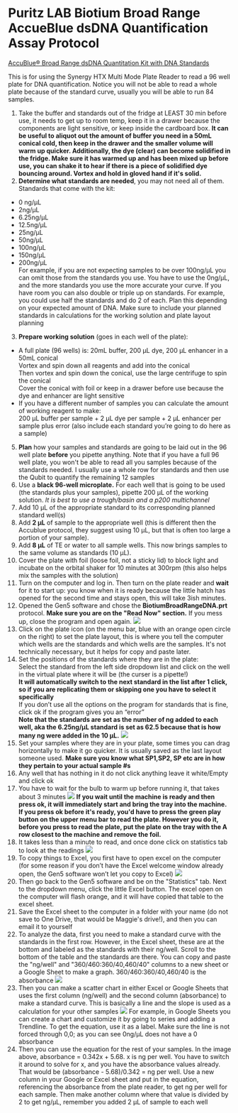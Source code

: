 
# Puritz LAB Biotium Broad Range AccueBlue dsDNA Quantification Assay Protocol

[AccuBlue® Broad Range dsDNA Quantitation Kit with DNA Standards](https://biotium.com/product/accublue-broad-range-dsdna-quantitation-kit-with-9-dna-standards/)

This is for using the Synergy HTX Multi Mode Plate Reader to read a 96 well plate for DNA quantification. Notice you will not be able to read a whole plate because of the standard curve, usually you will be able to run 84 samples.

1. Take the buffer and standards out of the fridge at LEAST 30 min before use, it needs to get up to room temp, keep it in a drawer because the components are light sensitive, or keep inside the cardboard box. **It can be useful to aliquot out the amount of buffer you need in a 50mL conical cold, then keep in the drawer and the smaller volume will warm up quicker. Additionally, the dye (clear) can become solidified in the fridge. Make sure it has warmed up and has been mixed up before use, you can shake it to hear if there is a piece of solidified dye bouncing around. Vortex and hold in gloved hand if it's solid.**
2. **Determine what standards are needed**, you may not need all of them. Standards that come with the kit:  
  - 0 ng/µL  
  - 2ng/µL
  - 6.25ng/µL
  - 12.5ng/µL
  - 25ng/µL
  - 50ng/µL  
  - 100ng/µL
  - 150ng/µL
  - 200ng/µL  
  For example, if you are not expecting samples to be over 100ng/µL you can omit those from the standards you use. You have to use the 0ng/µL, and the more standards you use the more accurate your curve. If you have room you can also double or triple up on standards. For example, you could use half the standards and do 2 of each. Plan this depending on your expected amount of DNA. Make sure to include your planned standards in calculations for the working solution and plate layout planning
3. **Prepare working solution** (goes in each well of the plate):  
  - A full plate (96 wells) is: 20mL buffer, 200 µL dye, 200 µL enhancer in a 50mL conical  
  Vortex and spin down all reagents and add into the conical  
  Then vortex and spin down the conical, use the large centrifuge to spin the conical  
  Cover the conical with foil or keep in a drawer before use because the dye and enhancer are light sensitive
  - If you have a different number of samples you can calculate the amount of working reagent to make:  
  200 µL buffer per sample + 2 µL dye per sample + 2 µL enhancer per sample plus error (also include each standard you’re going to do here as a sample)
5. **Plan** how your samples and standards are going to be laid out in the 96 well plate **before** you pipette anything. Note that if you have a full 96 well plate, you won't be able to read all you samples because of the standards needed. I usually use a whole row for standards and then use the Qubit to quantify the remaining 12 samples
4. Use a **black 96-well microplate.** For each well that is going to be used (the standards plus your samples), pipette 200 µL of the working solution. _It is best to use a trough/basin and a p200 multichannel_
6. Add 10 µL of the appropriate standard to its corresponding planned standard well(s)
7. Add **2 µL** of sample to the appropriate well (this is different then the Accublue protocol, they suggest using 10 µL, but that is often too large a portion of your sample).
8. Add **8 µL** of TE or water to all sample wells.  This now brings samples to the same volume as standards (10 µL).
9. Cover the plate with foil (loose foil, not a sticky lid) to block light and incubate on the orbital shaker for 10 minutes at 300rpm (this also helps mix the samples with the solution)
10. Turn on the computer and log in. Then turn on the plate reader and **wait** for it to start up: you know when it is ready because the little hatch has opened for the second time and stays open, this will take 3ish minutes.
11. Opened the Gen5 software and chose the **BiotiumBroadRangeDNA.prt** protocol. **Make sure you are on the "Read Now" section.** If you mess up, close the program and open again.
![](https://raw.githubusercontent.com/meschedl/PPP-Lab-Resources/master/images/7.png)
11. Click on the plate icon (on the menu bar, blue with an orange open circle on the right) to set the plate layout, this is where you tell the computer which wells are the standards and which wells are the samples. It's not technically necessary, but it helps for copy and paste later.
12. Set the positions of the standards where they are in the plate:  
  Select the standard from the left side dropdown list and click on the well in the virtual plate where it will be (the curser is a pipette!)  
  **It will automatically switch to the next standard in the list after 1 click, so if you are replicating them or skipping one you have to select it specifically**  
  If you don’t use all the options on the program for standards that is fine, click ok if the program gives you an “error”   
  **Note that the standards are set as the number of ng added to each well, aka the 6.25ng/µL standard is set as 62.5 because that is how many ng were added in the 10 µL.**
![](https://raw.githubusercontent.com/meschedl/PPP-Lab-Resources/master/images/2.png)
13. Set your samples where they are in your plate, some times you can drag horizontally to make it go quicker. It is usually saved as the last layout someone used. **Make sure you know what SP1,SP2, SP etc are in how they pertain to your actual sample #s**
13. Any well that has nothing in it do not click anything leave it white/Empty and click ok
14. You have to wait for the bulb to warm up before running it, that takes about 3 minutes
![](https://raw.githubusercontent.com/meschedl/PPP-Lab-Resources/master/images/8.png)
**If you wait until the machine is ready and then press ok, it will immediately start and bring the tray into the machine. If you press ok before it's ready, you'd have to press the green play button on the upper menu bar to read the plate. However you do it, before you press to read the plate, put the plate on the tray with the A row closest to the machine and remove the foil.**
15. It takes less than a minute to read, and once done click on statistics tab to look at the readings
![](https://raw.githubusercontent.com/meschedl/PPP-Lab-Resources/master/images/6.png)
16. To copy things to Excel, you first have to open excel on the computer (for some reason if you don’t have the Excel welcome window already open, the Gen5 software won’t let you copy to Excel)
![](https://raw.githubusercontent.com/meschedl/PPP-Lab-Resources/master/images/4.png)
17. Then go back to the Gen5 software and be on the "Statistics" tab. Next to the dropdown menu, click the little Excel button. The excel open on the computer will flash orange, and it will have copied that table to the excel sheet.
18. Save the Excel sheet to the computer in a folder with your name (do not save to One Drive, that would be Maggie's drive!), and then you can email it to yourself
19. To analyze the data, first you need to make a standard curve with the standards in the first row. However, in the Excel sheet, these are at the bottom and labeled as the standards with their ng/well. Scroll to the bottom of the table and the standards are there. You can copy and paste the "ng/well" and "360/460:360/40,460/40" columns to a new sheet or a Google Sheet to make a graph. 360/460:360/40,460/40 is the absorbance
![](https://raw.githubusercontent.com/meschedl/PPP-Lab-Resources/master/images/Screen%20Shot%202021-02-17%20at%205.00.51%20PM.png)
20. Then you can make a scatter chart in either Excel or Google Sheets that uses the first column (ng/well) and the second column (absorbance) to make a standard curve. This is basically a line and the slope is used as a calculation for your other samples
![](https://raw.githubusercontent.com/meschedl/PPP-Lab-Resources/master/images/Screen%20Shot%202021-02-01%20at%203.59.23%20PM.png)
For example, in Google Sheets you can create a chart and customize it by going to series and adding a Trendline. To get the equation, use it as a label. Make sure the line is not forced through 0,0; as you can see 0ng/µL does not have a 0 absorbance
21. Then you can use the equation for the rest of your samples. In the image above, absorbance = 0.342x + 5.68. x is ng per well. You have to switch it around to solve for x, and you have the absorbance values already. That would be (absorbance - 5.68)/0.342 = ng per well. Use a new column in your Google or Excel sheet and put in the equation, referencing the absorbance from the plate reader, to get ng per well for each sample. Then make another column where that value is divided by 2 to get ng/µL, remember you added 2 µL of sample to each well

